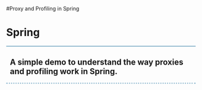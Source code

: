 #Proxy and Profiling in Spring
<h1> Spring</h1>
<div style="width:500px;
border-top:3px solid #9EC1D4;
border-bottom: dotted 3px #9EC1D4;
padding-left:10px">
<h2>A simple demo to understand the way  proxies and profiling work in Spring.</h2>
